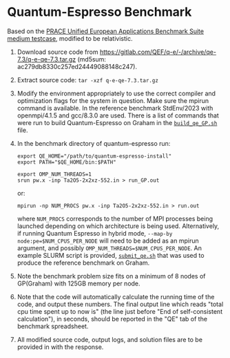 # Quantum-Espresso Benchmark

Based on the [PRACE Unified European Applications Benchmark Suite medium testcase](https://repository.prace-ri.eu/git/UEABS/ueabs/-/tree/r2.1/quantum_espresso/test_cases/medium), modified to be relativistic.

1. Download source code from https://gitlab.com/QEF/q-e/-/archive/qe-7.3/q-e-qe-7.3.tar.gz
   (md5sum: ac279db8330c257ed24449088148c247).

2. Extract source code: `tar -xzf q-e-qe-7.3.tar.gz`

3. Modify the environment appropriately to use the correct compiler
   and optimization flags for the system in question. Make sure the
   mpirun command is available.  In the reference benchmark
   StdEnv/2023 with openmpi/4.1.5 and gcc/8.3.0 are used.  There is a list of
   commands that were run to build Quantum-Espresso on Graham in the
   [`build_qe_GP.sh`](GP/build_qe_GP.sh) file.

4. In the benchmark directory of quantum-espresso run:

       export QE_HOME="/path/to/quantum-espresso-install"
       export PATH="$QE_HOME/bin:$PATH"

       export OMP_NUM_THREADS=1
       srun pw.x -inp Ta2O5-2x2xz-552.in > run_GP.out

   or:

       mpirun -np NUM_PROCS pw.x -inp Ta2O5-2x2xz-552.in > run.out

   where `NUM_PROCS` corresponds to the number of MPI processes being
   launched depending on which architecture is being used.
   Alternatively, if running Quantum Espresso in hybrid mode,
   `--map-by node:pe=$NUM_CPUS_PER_NODE` will need to be added as an
   mpirun argument, and possibly
   `OMP_NUM_THREADS=$NUM_CPUS_PER_NODE`. An example SLURM script is
   provided, [`submit_qe.sh`](GP/submit_qe.sh) that was used to produce the reference
   benchmark on Graham.

5. Note the benchmark problem size fits on a minimum of 8 nodes of
   GP(Graham) with 125GB memory per node.

6. Note that the code will automatically calculate the running time of
   the code, and output these numbers.  The final output line which
   reads "total cpu time spent up to now is" (the line just before
   "End of self-consistent calculation"), in seconds, should be
   reported in the "QE" tab of the benchmark spreadsheet.

7. All modified source code, output logs, and solution files are to be
   provided in with the response.

